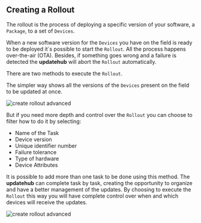 ## Creating a Rollout

The rollout is the process of deploying a specific version of your software, a `Package`, to a set of `Devices`.

When a new software version for the `Devices` you have on the field is ready to be deployed it´s possible to start the `Rollout`. All the process happens over-the-air (OTA). Besides, if something goes wrong and a failure is detected the **updatehub** will abort the `Rollout` automatically.

There are two methods to execute the `Rollout`.

The simpler way shows all the versions of the `Devices` present on the field to be updated at once.

![create rollout advanced](/img/Dashboard/createRollout.png)

But if you need more depth and control over the `Rollout` you can choose to filter how to do it by selecting:

* Name of the Task
* Device version
* Unique identifier number
* Failure tolerance
* Type of hardware
* Device Attributes

It is possible to add more than one task to be done using this method. The **updatehub** can complete task by task, creating the opportunity to organize and have a better management of the updates. By choosing to execute the `Rollout` this way you will have complete control over when and which devices will receive the updates.

![create rollout advanced](/img/Dashboard/createRolloutAdvanced.png)
